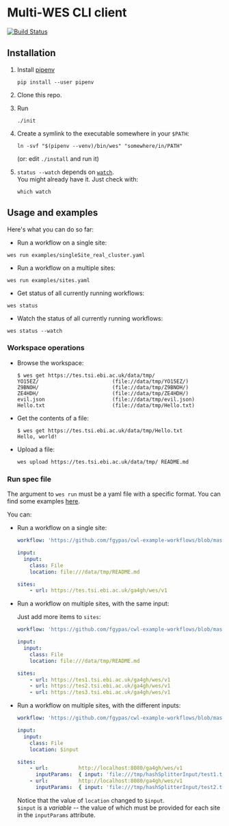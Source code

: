 # Multi-WES CLI client

[![Build Status](https://travis-ci.com/EMBL-EBI-TSI/WesCli.svg?token=u11Aix2T7c5M2Hxs5pyA&branch=master)](https://travis-ci.com/EMBL-EBI-TSI/WesCli)


## Installation

1. Install [pipenv](http://pipenv.org/)
    ```
    pip install --user pipenv
    ```

2. Clone this repo.

3. Run
    ```
    ./init
    ```

4. Create a symlink to the executable somewhere in your `$PATH`:
    ```
    ln -svf "$(pipenv --venv)/bin/wes" "somewhere/in/PATH"
    ```
    (or: edit `./install` and run it)

5. `status --watch` depends on [`watch`](https://en.wikipedia.org/wiki/Watch_(Unix)).  
   You might already have it. Just check with:
    ```
    which watch
    ```

## Usage and examples

Here's what you can do so far:

* Run a workflow on a single site:
```
wes run examples/singleSite_real_cluster.yaml
```

* Run a workflow on a multiple sites:
```
wes run examples/sites.yaml
```

* Get status of all currently running workflows:
```
wes status
```

* Watch the status of all currently running workflows:
```
wes status --watch
```

### Workspace operations

* Browse the workspace:

    ```
    $ wes get https://tes.tsi.ebi.ac.uk/data/tmp/
    YO15EZ/                        (file://data/tmp/YO15EZ/)
    Z9BNOH/                        (file://data/tmp/Z9BNOH/)
    ZE4HDH/                        (file://data/tmp/ZE4HDH/)
    evil.json                      (file://data/tmp/evil.json)
    Hello.txt                      (file://data/tmp/Hello.txt)
    ```

* Get the contents of a file:
    ```
    $ wes get https://tes.tsi.ebi.ac.uk/data/tmp/Hello.txt
    Hello, world!
    ```
* Upload a file:
    ```
    wes upload https://tes.tsi.ebi.ac.uk/data/tmp/ README.md
    ```

### Run spec file

The argument to `wes run` must be a yaml file with a specific format. You can find some examples [here](examples/).

You can:

* Run a workflow on a single site:

    ```yaml
    workflow: 'https://github.com/fgypas/cwl-example-workflows/blob/master/hashsplitter-workflow.cwl'

    input:
      input:
        class: File
        location: file:///data/tmp/README.md

    sites:
        - url: https://tes.tsi.ebi.ac.uk/ga4gh/wes/v1
    ```

* Run a workflow on multiple sites, with the same input:

    Just add more items to `sites`:

    ```yaml
    workflow: 'https://github.com/fgypas/cwl-example-workflows/blob/master/hashsplitter-workflow.cwl'

    input:
      input:
        class: File
        location: file:///data/tmp/README.md

    sites:
        - url: https://tes1.tsi.ebi.ac.uk/ga4gh/wes/v1
        - url: https://tes2.tsi.ebi.ac.uk/ga4gh/wes/v1
        - url: https://tes3.tsi.ebi.ac.uk/ga4gh/wes/v1
    ```

* Run a workflow on multiple sites, with the different inputs:

    ```yaml
    workflow: 'https://github.com/fgypas/cwl-example-workflows/blob/master/hashsplitter-workflow.cwl'

    input:
      input:
        class: File
        location: $input

    sites:
        - url:          http://localhost:8080/ga4gh/wes/v1
          inputParams:  { input: 'file:///tmp/hashSplitterInput/test1.txt' }
        - url:          http://localhost:8080/ga4gh/wes/v1
          inputParams:  { input: 'file:///tmp/hashSplitterInput/test2.txt' }
    ```

    Notice that the value of `location` changed to `$input`.  
    `$input` is a _variable_ -- the value of which must be provided for each site in the `inputParams` attribute.
